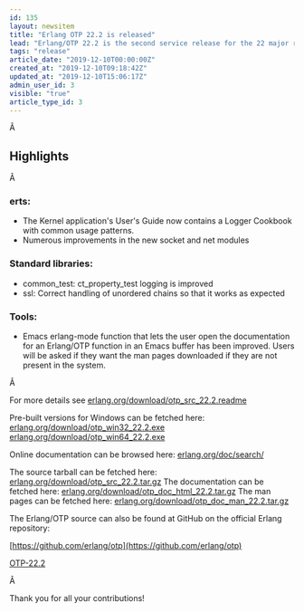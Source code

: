 ```yaml
---
id: 135
layout: newsitem
title: "Erlang OTP 22.2 is released"
lead: "Erlang/OTP 22.2 is the second service release for the 22 major release with mostly bugfixes and improvements"
tags: "release"
article_date: "2019-12-10T00:00:00Z"
created_at: "2019-12-10T09:18:42Z"
updated_at: "2019-12-10T15:06:17Z"
admin_user_id: 3
visible: "true"
article_type_id: 3
---
```


Â 
## Highlights

Â 
### erts:
* The Kernel application's User's Guide now contains a Logger Cookbook with common usage patterns.
* Numerous improvements in the new socket and net modules
### Standard libraries:
* common_test: ct_property_test logging is improved
* ssl: Correct handling of unordered chains so that it works as expected
### Tools:
* Emacs erlang-mode function that lets the user open the documentation for an Erlang/OTP function in an Emacs buffer has been improved. Users will be asked if they want the man pages downloaded if they are not present in the system.

Â 

For more details see
 [erlang.org/download/otp_src_22.2.readme](https://erlang.org/download/otp_src_22.2.readme)

Pre-built versions for Windows can be fetched here:
 [erlang.org/download/otp_win32_22.2.exe](http://erlang.org/download/otp_win32_22.2.exe)
 [erlang.org/download/otp_win64_22.2.exe](http://erlang.org/download/otp_win64_22.2.exe)

Online documentation can be browsed here:
 [erlang.org/doc/search/](http://erlang.org/doc/search/)

The source tarball can be fetched here:
 [erlang.org/download/otp_src_22.2.tar.gz](http://erlang.org/download/otp_src_22.2.tar.gz)
 The documentation can be fetched here:
 [erlang.org/download/otp_doc_html_22.2.tar.gz](http://erlang.org/download/otp_doc_html_22.2.tar.gz)
 The man pages can be fetched here:
 [erlang.org/download/otp_doc_man_22.2.tar.gz](http://erlang.org/download/otp_doc_man_22.2.tar.gz)

The Erlang/OTP source can also be found at GitHub on the official Erlang repository:

[https://github.com/erlang/otp](https://github.com/erlang/otp)

[OTP-22.2](https://github.com/erlang/otp/releases/tag/OTP-22.2)

Â 

Thank you for all your contributions!
